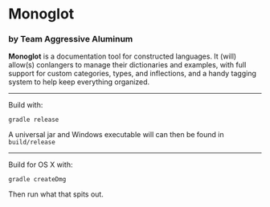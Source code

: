 # Monoglot
### by Team Aggressive Aluminum

**Monoglot** is a documentation tool for constructed languages. It (will) allow(s) conlangers to manage their dictionaries and
examples, with full support for custom categories, types, and inflections, and a handy tagging system to help keep everything
organized.

---

Build with:

```
gradle release
```

A universal jar and Windows executable will can then be found in `build/release`

---

Build for OS X with:

```
gradle createDmg
```

Then run what that spits out.
